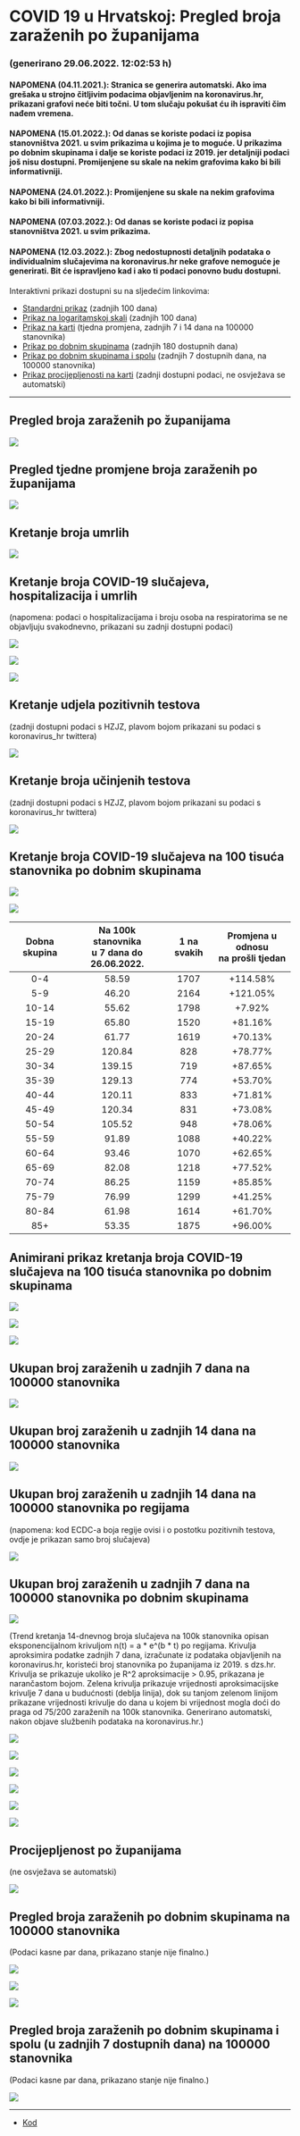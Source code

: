 # COVID 19 u Hrvatskoj: Pregled broja zaraženih po županijama

### (generirano 29.06.2022. 12:02:53 h)

#### NAPOMENA (04.11.2021.): Stranica se generira automatski. Ako ima grešaka u strojno čitljivim podacima objavljenim na koronavirus.hr, prikazani grafovi neće biti točni. U tom slučaju pokušat ću ih ispraviti čim nađem vremena.

#### NAPOMENA (15.01.2022.): Od danas se koriste podaci iz popisa stanovništva 2021. u svim prikazima u kojima je to moguće. U prikazima po dobnim skupinama i dalje se koriste podaci iz 2019. jer detaljniji podaci još nisu dostupni. Promijenjene su skale na nekim grafovima kako bi bili informativniji.

#### NAPOMENA (24.01.2022.): Promijenjene su skale na nekim grafovima kako bi bili informativniji.

#### NAPOMENA (07.03.2022.): Od danas se koriste podaci iz popisa stanovništva 2021. u svim prikazima.

#### NAPOMENA (12.03.2022.): Zbog nedostupnosti detaljnih podataka o individualnim slučajevima na koronavirus.hr neke grafove nemoguće je generirati. Bit će ispravljeno kad i ako ti podaci ponovno budu dostupni.

Interaktivni prikazi dostupni su na sljedećim linkovima:

- [Standardni prikaz](html/index.html) (zadnjih 100 dana)
- [Prikaz na logaritamskoj skali](html/index_log.html) (zadnjih 100 dana)
- [Prikaz na karti](html/index_map.html) (tjedna promjena, zadnjih 7 i 14 dana na 100000 stanovnika)
- [Prikaz po dobnim skupinama](html/index_per_age.html) (zadnjih 180 dostupnih dana)
- [Prikaz po dobnim skupinama i spolu](html/index_pyramid.html) (zadnjih 7 dostupnih dana, na 100000 stanovnika)
- [Prikaz procijepljenosti na karti](html/index_vaccination.html) (zadnji dostupni podaci, ne osvježava se automatski)

-----

## Pregled broja zaraženih po županijama

![](img/2022_06_28_line_plots.png)

## Pregled tjedne promjene broja zaraženih po županijama

![](img/2022_06_28_map.png)

## Kretanje broja umrlih

![](img/2022_06_28_deaths_shaded.png)

## Kretanje broja COVID-19 slučajeva, hospitalizacija i umrlih

(napomena: podaci o hospitalizacijama i broju osoba na respiratorima se ne objavljuju svakodnevno, prikazani su zadnji dostupni podaci)

![](img/2022_06_28_cases_hospitalisations_deaths.png)

![](img/2022_06_28_cases_hospitalisations_deaths_log.png)

![](img/2022_06_28_cases_hospitalisations_deaths_log_age.png)

## Kretanje udjela pozitivnih testova

(zadnji dostupni podaci s HZJZ, plavom bojom prikazani su podaci s koronavirus_hr twittera)

![](img/2022_06_28_percentage_positive_tests.png)

## Kretanje broja učinjenih testova

(zadnji dostupni podaci s HZJZ, plavom bojom prikazani su podaci s koronavirus_hr twittera)

![](img/2022_06_28_num_tests.png)

## Kretanje broja COVID-19 slučajeva na 100 tisuća stanovnika po dobnim skupinama

![](img/2022_06_28_cases_per_age_group_lines.png)

![](img/2022_06_28_cases_per_age_group_lines_log.png)

| Dobna skupina | Na 100k stanovnika<br>u 7 dana do 26.06.2022. | 1 na svakih | Promjena u odnosu<br>na prošli tjedan |
| :-----------: | :----------------: | :---------: | :--------------------------------: |
| 0-4 | 58.59 | 1707 | +114.58% |
| 5-9 | 46.20 | 2164 | +121.05% |
| 10-14 | 55.62 | 1798 | +7.92% |
| 15-19 | 65.80 | 1520 | +81.16% |
| 20-24 | 61.77 | 1619 | +70.13% |
| 25-29 | 120.84 | 828 | +78.77% |
| 30-34 | 139.15 | 719 | +87.65% |
| 35-39 | 129.13 | 774 | +53.70% |
| 40-44 | 120.11 | 833 | +71.81% |
| 45-49 | 120.34 | 831 | +73.08% |
| 50-54 | 105.52 | 948 | +78.06% |
| 55-59 | 91.89 | 1088 | +40.22% |
| 60-64 | 93.46 | 1070 | +62.65% |
| 65-69 | 82.08 | 1218 | +77.52% |
| 70-74 | 86.25 | 1159 | +85.85% |
| 75-79 | 76.99 | 1299 | +41.25% |
| 80-84 | 61.98 | 1614 | +61.70% |
| 85+ | 53.35 | 1875 | +96.00% |
## Animirani prikaz kretanja broja COVID-19 slučajeva na 100 tisuća stanovnika po dobnim skupinama

![](img/2022_06_28anim_aug_1200.gif)

![](img/anim_cases_2022_06_28_vs_2020.gif)

![](img/2022_06_28all_counties_dots.png)

## Ukupan broj zaraženih u zadnjih 7 dana na 100000 stanovnika

![](img/2022_06_28_map_7_day_per_100k.png)

## Ukupan broj zaraženih u zadnjih 14 dana na 100000 stanovnika

![](img/2022_06_28_map_14_day_per_100k.png)

## Ukupan broj zaraženih u zadnjih 14 dana na 100000 stanovnika po regijama

(napomena: kod ECDC-a boja regije ovisi i o postotku pozitivnih testova, ovdje je prikazan samo broj slučajeva)

![](img/2022_06_28_map_14_day_per_100k_region.png)

## Ukupan broj zaraženih u zadnjih 7 dana na 100000 stanovnika po dobnim skupinama

![](img/2022_06_28_map_7_day_per_100k_age_groups.png)

(Trend kretanja 14-dnevnog broja slučajeva na 100k stanovnika opisan eksponencijalnom krivuljom n(t) = a * e^(b * t) po regijama. Krivulja aproksimira podatke zadnjih 7 dana, izračunate iz podataka objavljenih na koronavirus.hr, koristeći broj stanovnika po županijama iz 2019. s dzs.hr. Krivulja se prikazuje ukoliko je R^2 aproksimacije > 0.95, prikazana je narančastom bojom. Zelena krivulja prikazuje vrijednosti aproksimacijske krivulje 7 dana u budućnosti (deblja linija), dok su tanjom zelenom linijom prikazane vrijednosti krivulje do dana u kojem bi vrijednost mogla doći do praga od 75/200 zaraženih na 100k stanovnika. Generirano automatski, nakon objave službenih podataka na koronavirus.hr.)

![](img/2022_06_28_current_Jadranska_Hrvatska.png)

![](img/2022_06_28_current_Panonska_Hrvatska.png)

![](img/2022_06_28_current_Grad_Zagreb.png)

![](img/2022_06_28_current_Sjeverna_Hrvatska.png)

![](img/2022_06_28_current_Republika_Hrvatska.png)

![](img/2022_06_28_cases_hospitalisations_deaths_Republika_Hrvatska.png)

## Procijepljenost po županijama

(ne osvježava se automatski)

![](img/2022_06_28_vaccination.png)

## Pregled broja zaraženih po dobnim skupinama na 100000 stanovnika

(Podaci kasne par dana, prikazano stanje nije finalno.)

![](img/2022_06_28_per_age_group.png)

![](img/2022_06_28_per_age_group_all_0.png)

![](img/2022_06_28_per_age_group_all_1.png)

## Pregled broja zaraženih po dobnim skupinama i spolu (u zadnjih 7 dostupnih dana) na 100000 stanovnika

(Podaci kasne par dana, prikazano stanje nije finalno.)

![](img/2022_06_28_pyramid.png)

-----

- [Kod](https://github.com/ppalasek/covid_plots_croatia)

